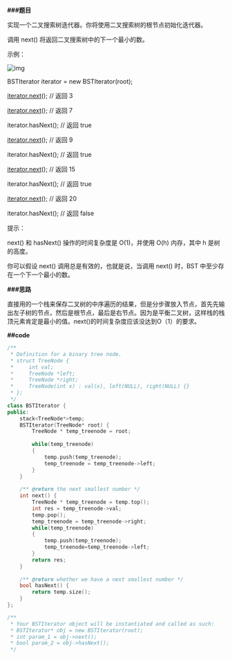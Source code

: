 **###题目**

实现一个二叉搜索树迭代器。你将使用二叉搜索树的根节点初始化迭代器。

调用 next() 将返回二叉搜索树中的下一个最小的数。

示例：

![img](https://pic4.zhimg.com/80/v2-83e235c8e412d661cf5ccc2938eda85f_720w.jpg)

BSTIterator iterator = new BSTIterator(root);

[iterator.next](https://link.zhihu.com/?target=http%3A//iterator.next)(); // 返回 3

[iterator.next](https://link.zhihu.com/?target=http%3A//iterator.next)(); // 返回 7

iterator.hasNext(); // 返回 true

[iterator.next](https://link.zhihu.com/?target=http%3A//iterator.next)(); // 返回 9

iterator.hasNext(); // 返回 true

[iterator.next](https://link.zhihu.com/?target=http%3A//iterator.next)(); // 返回 15

iterator.hasNext(); // 返回 true

[iterator.next](https://link.zhihu.com/?target=http%3A//iterator.next)(); // 返回 20

iterator.hasNext(); // 返回 false

提示：

next() 和 hasNext() 操作的时间复杂度是 O(1)，并使用 O(h) 内存，其中 h 是树的高度。

你可以假设 next() 调用总是有效的，也就是说，当调用 next() 时，BST 中至少存在一个下一个最小的数。

**###思路**

直接用的一个栈来保存二叉树的中序遍历的结果，但是分步骤放入节点，首先先输出左子树的节点，然后是根节点，最后是右节点。因为是平衡二叉树，这样栈的栈顶元素肯定是最小的值。next()的时间复杂度应该没达到O（1）的要求。

**##code**

```cpp
/**
 * Definition for a binary tree node.
 * struct TreeNode {
 *     int val;
 *     TreeNode *left;
 *     TreeNode *right;
 *     TreeNode(int x) : val(x), left(NULL), right(NULL) {}
 * };
 */
class BSTIterator {
public:
    stack<TreeNode*>temp;
    BSTIterator(TreeNode* root) {
        TreeNode * temp_treenode = root;
        
        while(temp_treenode)
        {
            temp.push(temp_treenode);
            temp_treenode = temp_treenode->left;
        }
    }
    
    /** @return the next smallest number */
    int next() {
        TreeNode * temp_treenode = temp.top();
        int res = temp_treenode->val;
        temp.pop();
        temp_treenode = temp_treenode->right;
        while(temp_treenode)
        {
            temp.push(temp_treenode);
            temp_treenode=temp_treenode->left;
        }
        return res;
    }
    
    /** @return whether we have a next smallest number */
    bool hasNext() {
        return temp.size();
    }
};

/**
 * Your BSTIterator object will be instantiated and called as such:
 * BSTIterator* obj = new BSTIterator(root);
 * int param_1 = obj->next();
 * bool param_2 = obj->hasNext();
 */
```